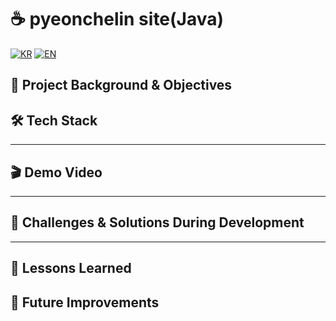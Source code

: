 # ☕ pyeonchelin site(Java)

[![KR](https://img.shields.io/badge/README-한국어-blue)](./README.pyeonchelin.ko.md)
[![EN](https://img.shields.io/badge/README-English-red)](./README.pyeonchelin.md)

## 📖 Project Background & Objectives

## 🛠 Tech Stack

---

## 🎬 Demo Video

---

## 🧭 Challenges & Solutions During Development
---

## 📝 Lessons Learned

## 🚀 Future Improvements
